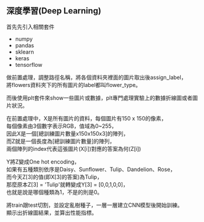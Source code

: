 ## 深度學習(Deep Learning)

首先先引入相關套件  
- numpy
- pandas  
- sklearn  
- keras  
- tensorflow  
  
做前置處理，調整路徑名稱，將各個資料夾裡面的圖片取出後assign_label，  
將flowers資料夾下的所有圖片的label都叫flower_type。  
  
而後使用plt套件來show一些圖片或數據，plt專門處理實驗上的數據折線圖或者圖片狀況。  
  
在前置處理中，X是所有圖片的資料，每個圖片有150 x 150的像素，  
每個像素由3個數字表示RGB，值域為0~255，  
因此X是一個[總訓練圖片數量x150x150x3]的陣列，  
而Z就是一個長度為[總訓練圖片數量]的陣列，  
兩個陣列的index代表這張圖片(X[i])對應的答案為何(Z[i])  
  
Y將Z變成One hot encoding，  
如果有五種類別依序是Daisy、Sunflower、Tulip、Dandelion、Rose，  
而今天Z[3]的值(即X[3]的答案)為Tulip，  
那麼原本Z[3] = 'Tulip'就轉變成Y[3] = [0,0,1,0,0]，  
也就是說是哪個種類為1，不是的則是0。  
  
將train跟test切割，並設定亂樹種子，一層一層建立CNN模型後開始訓練。  
顯示出折線圖結果，並算出性能指標。  

